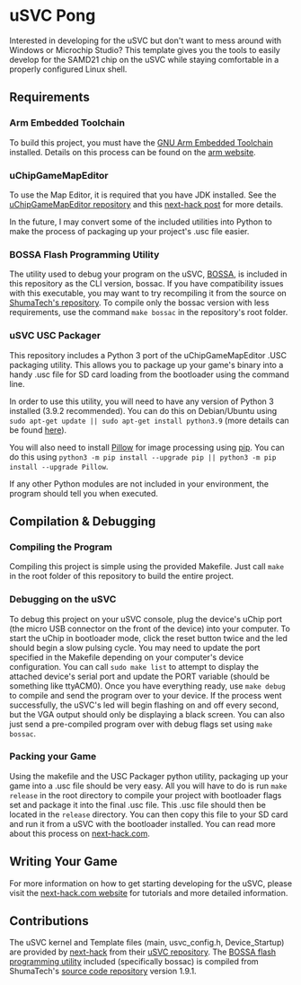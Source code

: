 # uSVC Pong
Interested in developing for the uSVC but don't want to mess around with Windows or Microchip Studio? This template gives you the tools to easily develop for the SAMD21 chip on the uSVC while staying comfortable in a properly configured Linux shell.

## Requirements

### Arm Embedded Toolchain
To build this project, you must have the [GNU Arm Embedded Toolchain](https://developer.arm.com/tools-and-software/open-source-software/developer-tools/gnu-toolchain/gnu-rm) installed. Details on this process can be found on the [arm website](https://developer.arm.com/tools-and-software/open-source-software/developer-tools/gnu-toolchain/gnu-rm/downloads).

### uChipGameMapEditor
To use the Map Editor, it is required that you have JDK installed. See the [uChipGameMapEditor repository](https://github.com/next-hack/uChipGameMapEditor) and this [next-hack post](https://next-hack.com/index.php/2020/09/18/uchip-game-map-editor/) for more details.

In the future, I may convert some of the included utilities into Python to make the process of packaging up your project's .usc file easier.

### BOSSA Flash Programming Utility
The utility used to debug your program on the uSVC, [BOSSA](https://www.shumatech.com/web/products/bossa), is included in this repository as the CLI version, bossac. If you have compatibility issues with this executable, you may want to try recompiling it from the source on [ShumaTech's repository](https://github.com/shumatech/BOSSA). To compile only the bossac version with less requirements, use the command `make bossac` in the repository's root folder.

### uSVC USC Packager
This repository includes a Python 3 port of the uChipGameMapEditor .USC packaging utility. This allows you to package up your game's binary into a handy .usc file for SD card loading from the bootloader using the command line.

In order to use this utility, you will need to have any version of Python 3 installed (3.9.2 recommended). You can do this on Debian/Ubuntu using `sudo apt-get update || sudo apt-get install python3.9` (more details can be found [here](https://docs.python-guide.org/starting/install3/linux/)).

You will also need to install [Pillow](https://pillow.readthedocs.io/en/stable/installation.html) for image processing using [pip](https://pip.pypa.io/en/stable/installing/). You can do this using `python3 -m pip install --upgrade pip || python3 -m pip install --upgrade Pillow`.

If any other Python modules are not included in your environment, the program should tell you when executed.

## Compilation & Debugging

### Compiling the Program
Compiling this project is simple using the provided Makefile. Just call `make` in the root folder of this repository to build the entire project.

### Debugging on the uSVC
To debug this project on your uSVC console, plug the device's uChip port (the micro USB connector on the front of the device) into your computer. To start the uChip in bootloader mode, click the reset button twice and the led should begin a slow pulsing cycle. You may need to update the port specified in the Makefile depending on your computer's device configuration. You can call `sudo make list` to attempt to display the attached device's serial port and update the PORT variable (should be something like ttyACM0). Once you have everything ready, use `make debug` to compile and send the program over to your device. If the process went successfully, the uSVC's led will begin flashing on and off every second, but the VGA output should only be displaying a black screen. You can also just send a pre-compiled program over with debug flags set using `make bossac`.

### Packing your Game
Using the makefile and the USC Packager python utility, packaging up your game into a .usc file should be very easy. All you will have to do is run `make release` in the root directory to compile your project with bootloader flags set and package it into the final .usc file. This .usc file should then be located in the `release` directory. You can then copy this file to your SD card and run it from a uSVC with the bootloader installed. You can read more about this process on [next-hack.com](https://next-hack.com/index.php/2021/05/02/usvc-tutorial-8-how-to-run-usvc-games-from-sd-card/).

## Writing Your Game
For more information on how to get starting developing for the uSVC, please visit the [next-hack.com website](https://next-hack.com/index.php/category/usvc/) for tutorials and more detailed information.

## Contributions
The uSVC kernel and Template files (main, usvc_config.h, Device_Startup) are provided by [next-hack](https://next-hack.com/) from their [uSVC repository](https://github.com/next-hack/uSVC/tree/master/software/uSVC_Template_Project). The [BOSSA flash programming utility](https://www.shumatech.com/web/products/bossa) included (specifically bossac) is compiled from ShumaTech's [source code repository](https://github.com/shumatech/BOSSA) version 1.9.1.
